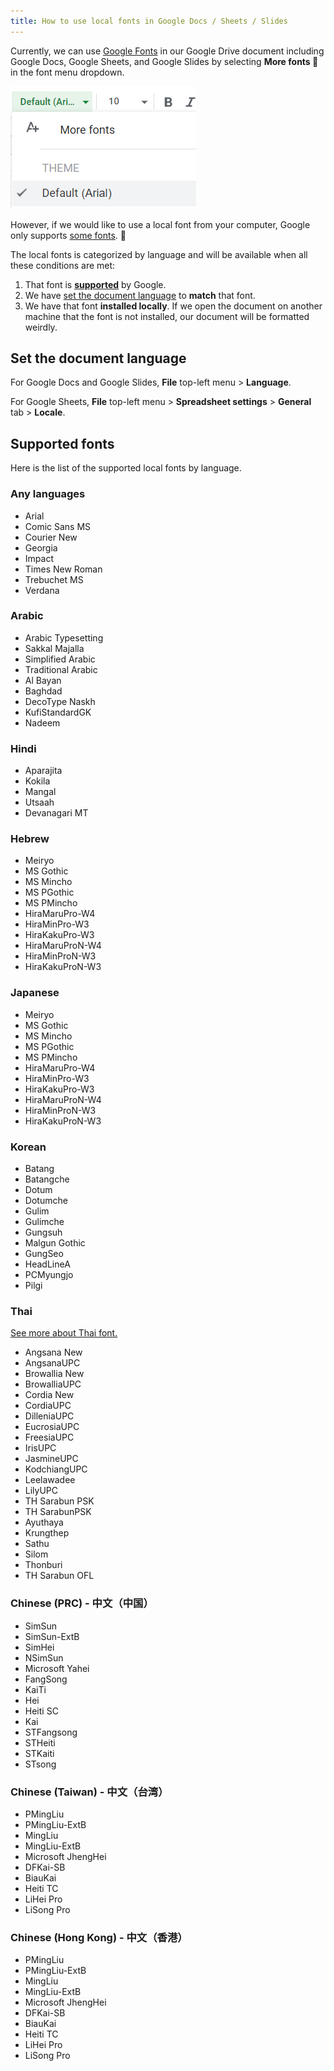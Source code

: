 ```yaml
---
title: How to use local fonts in Google Docs / Sheets / Slides
---
```


Currently, we can use [Google Fonts](https://fonts.google.com/) in our Google Drive document including Google Docs, Google Sheets, and Google Slides by selecting **More fonts 🔽** in the font menu dropdown. 

![More fonts in the font menu dropdown](../2020-09-27-google-docs-local-fonts/more-fonts.png)

However, if we would like to use a local font from your computer, Google only supports [some fonts](#supported-fonts). 🤷

The local fonts is categorized by language and will be available when all these conditions are met:

1. That font is **[supported](#supported-fonts)** by Google.
1. We have [set the document language](#set-the-document-language) to **match** that font.
1. We have that font **installed locally**. If we open the document on another machine that the font is not installed, our document will be formatted weirdly.

## Set the document language

For Google Docs and Google Slides, **File** top-left menu > **Language**.

For Google Sheets, **File** top-left menu > **Spreadsheet settings** > **General** tab > **Locale**.

## Supported fonts

Here is the list of the supported local fonts by language.

### Any languages

- Arial
- Comic Sans MS
- Courier New
- Georgia
- Impact
- Times New Roman
- Trebuchet MS
- Verdana

### Arabic

- Arabic Typesetting
- Sakkal Majalla
- Simplified Arabic
- Traditional Arabic
- Al Bayan
- Baghdad
- DecoType Naskh
- KufiStandardGK
- Nadeem

### Hindi

- Aparajita
- Kokila
- Mangal
- Utsaah
- Devanagari MT

### Hebrew

- Meiryo
- MS Gothic
- MS Mincho
- MS PGothic
- MS PMincho
- HiraMaruPro-W4
- HiraMinPro-W3
- HiraKakuPro-W3
- HiraMaruProN-W4
- HiraMinProN-W3
- HiraKakuProN-W3

### Japanese

- Meiryo
- MS Gothic
- MS Mincho
- MS PGothic
- MS PMincho
- HiraMaruPro-W4
- HiraMinPro-W3
- HiraKakuPro-W3
- HiraMaruProN-W4
- HiraMinProN-W3
- HiraKakuProN-W3

### Korean

- Batang
- Batangche
- Dotum
- Dotumche
- Gulim
- Gulimche
- Gungsuh
- Malgun Gothic
- GungSeo
- HeadLineA
- PCMyungjo
- Pilgi

### Thai

[See more about Thai font.](../how-to-use-local-thai-fonts-in-google-docs-sheets-slides/)

- Angsana New
- AngsanaUPC
- Browallia New
- BrowalliaUPC
- Cordia New
- CordiaUPC
- DilleniaUPC
- EucrosiaUPC
- FreesiaUPC
- IrisUPC
- JasmineUPC
- KodchiangUPC
- Leelawadee
- LilyUPC
- TH Sarabun PSK
- TH SarabunPSK
- Ayuthaya
- Krungthep
- Sathu
- Silom
- Thonburi
- TH Sarabun OFL

### Chinese (PRC) - 中文（中国）

- SimSun
- SimSun-ExtB
- SimHei
- NSimSun
- Microsoft Yahei
- FangSong
- KaiTi
- Hei
- Heiti SC
- Kai
- STFangsong
- STHeiti
- STKaiti
- STsong

### Chinese (Taiwan) - 中文（台湾）

- PMingLiu
- PMingLiu-ExtB
- MingLiu
- MingLiu-ExtB
- Microsoft JhengHei
- DFKai-SB
- BiauKai
- Heiti TC
- LiHei Pro
- LiSong Pro

### Chinese (Hong Kong) - 中文（香港）

- PMingLiu
- PMingLiu-ExtB
- MingLiu
- MingLiu-ExtB
- Microsoft JhengHei
- DFKai-SB
- BiauKai
- Heiti TC
- LiHei Pro
- LiSong Pro
